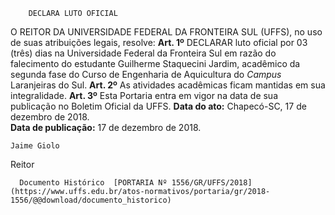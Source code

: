        DECLARA LUTO OFICIAL  

 O REITOR DA UNIVERSIDADE FEDERAL DA FRONTEIRA SUL (UFFS), no uso de suas atribuições legais, resolve:   **Art. 1º**  DECLARAR luto oficial por 03 (três) dias na Universidade Federal da Fronteira Sul em razão do falecimento do estudante Guilherme Staquecini Jardim, acadêmico da segunda fase do Curso de Engenharia de Aquicultura do *Campus*  Laranjeiras do Sul.   **Art. 2º**  As atividades acadêmicas ficam mantidas em sua integralidade.   **Art. 3º**  Esta Portaria entra em vigor na data de sua publicação no Boletim Oficial da UFFS.      **Data do ato:** Chapecó-SC, 17 de dezembro de 2018.   
 **Data de publicação:**  17 de dezembro de 2018. 

    Jaime Giolo   
 Reitor 

      Documento Histórico  [PORTARIA Nº 1556/GR/UFFS/2018](https://www.uffs.edu.br/atos-normativos/portaria/gr/2018-1556/@@download/documento_historico)     
      